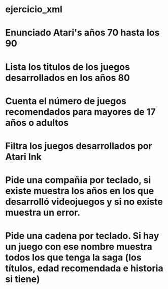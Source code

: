 # ejercicio_xml

# Enunciado Atari's años 70 hasta los 90

# Lista los titulos de los juegos desarrollados en los años 80

# Cuenta el número de juegos recomendados para mayores de 17 años o adultos

# Filtra los juegos desarrollados por Atari Ink

# Pide una compañia por teclado, si existe muestra los años en los que desarrolló videojuegos y si no existe muestra un error.

# Pide una cadena por teclado. Si hay un juego con ese nombre muestra todos los que tenga la saga (los títulos, edad recomendada e historia si tiene)

